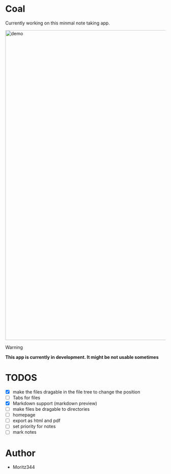 # Coal
Currently working on this minmal note taking app.

<img width="1520" height="973" alt="demo" src="https://github.com/user-attachments/assets/e80ff3dd-5992-456e-9eeb-86381b199b2b" />

<span></span>

> [!WARNING]
> **This app is currently in development. It might be not usable sometimes**




# TODOS
- [x] make the files dragable in the file tree to change the position
- [ ] Tabs for files
- [x] Markdown support (markdown preview) 
- [ ] make files be dragable to directories
- [ ] homepage
- [ ] export as html and pdf
- [ ] set priority for notes 
- [ ] mark notes

# Author
- Moritz344




